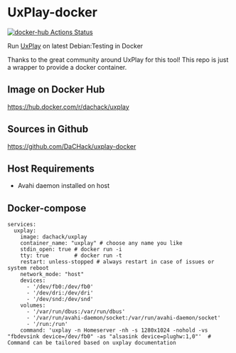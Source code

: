# UxPlay-docker
[![docker-hub Actions Status](https://github.com/dachack/uxplay-docker/workflows/docker-hub/badge.svg)](https://github.com/dachack/uxplay-docker/actions)

Run [UxPlay](https://github.com/FDH2/UxPlay) on latest Debian:Testing in Docker

Thanks to the great community around UxPlay for this tool! This repo is just a wrapper to provide a docker container.

## Image on Docker Hub
https://hub.docker.com/r/dachack/uxplay

## Sources in Github
https://github.com/DaCHack/uxplay-docker

## Host Requirements
- Avahi daemon installed on host

## Docker-compose
```
services:
  uxplay:
    image: dachack/uxplay
    container_name: "uxplay" # choose any name you like
    stdin_open: true # docker run -i
    tty: true        # docker run -t
    restart: unless-stopped # always restart in case of issues or system reboot
    network_mode: "host"
    devices:
      - '/dev/fb0:/dev/fb0'
      - '/dev/dri:/dev/dri'
      - '/dev/snd:/dev/snd'
    volumes:
      - '/var/run/dbus:/var/run/dbus'
      - '/var/run/avahi-daemon/socket:/var/run/avahi-daemon/socket'
      - '/run:/run'
    command: 'uxplay -n Homeserver -nh -s 1280x1024 -nohold -vs "fbdevsink device=/dev/fb0" -as "alsasink device=plughw:1,0"'  # Command can be tailored based on uxplay documentation
```
